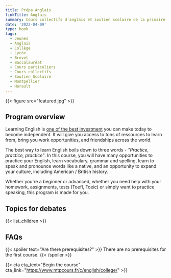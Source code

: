 ```yaml
---
title: Prépa Anglais
linkTitle: Anglais
summary: Cours collectifs d'anglais et soutien scolaire de la primaire au lycée, à Montpellier. Vocabulaire, grammaire, pratique. Relecture de CV et lettres. Soutien dans les démarches pour étudier ou travailler à l'étranger.
date: '2022-04-09'
type: book
tags:
  - Jeunes
  - Anglais
  - Collège
  - Lycée
  - Brevet
  - Baccalauréat
  - Cours particuliers
  - Cours collectifs
  - Soutien Scolaire
  - Montpellier
  - Hérault
---
```


{{< figure src="featured.jpg" >}}

## Program overview

Learning English is [one of the best investment](https://www.mtpcours.fr/en/p/language-learning/) you can make today to become independent. It will give you access to tons of ressources to learn from, bring you work opportunities, and friendships across the world. 

The best way to learn English boils down to three words - <i>"Practice, practice, practice"</i>. In this course, you will have many opportunities to practice your English, learn vocabulary, grammar and spelling, learn to speak and pronounce words like a native, and an opportunity to expand your culture, including American / British history.

Whether you're a beginner or advanced, whether you need help with your homework, assignments, tests (Toefl, Toeic) or simply want to practice speaking, this program is made for you.


## Topics for debates

{{< list_children >}}


## FAQs

{{< spoiler text="Are there prerequisites?" >}}
There are no prerequisites for the first course.
{{< /spoiler >}}

{{< cta cta_text="Begin the course" cta_link="https://www.mtpcours.fr/c/english/college/" >}}
